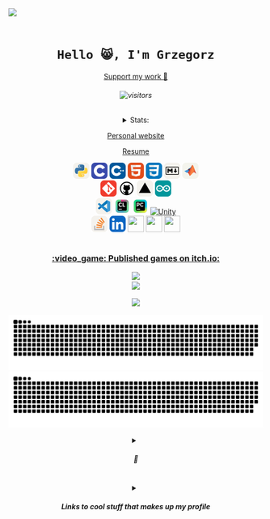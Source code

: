 <!-- individual links and https://simpleicons.org/ !-->
<!-- in your header -->
<link rel="stylesheet" href="https://cdn.jsdelivr.net/gh/devicons/devicon@latest/devicon.min.css">

<div align="center">
<img src="https://media1.giphy.com/media/OfgFXNVi8gnEXvbske/giphy.gif" height="50" align="left"/><br><br>

</div>

<div align="center">
  
# `Hello 😸, I'm Grzegorz`
<a href="https://www.buymeacoffee.com/jirafey"> Support my work 💛</a>
  
###### ![visitors](https://vbr.wocr.tk/badge?page_id=Jirafey.Jirafey&lcolor=F4E892&color=F0CD7B&style=for-the-badge&logo=Github&logoColor=000000)  
  
<details>
<summary>Stats:</summary>
<img src="https://github-readme-stats-k4xr.vercel.app/api/top-langs/?username=Jirafey&langs_count=4&layout=compact&bg_color=20,f4e892,f1ce7d,f5e58d,f0cd7b,f0cd7b&title_color=4B311A&text_color=000&count_private=true&hide_border=true"count_private=true&theme=deafult" style="width: 50%; max-width: 50%; min-width: 50%;">
<img alt="GitHub stats" src="https://github-readme-stats-k4xr.vercel.app/api?username=Jirafey&hide=prs&bg_color=80,f0cd7b,f1ce7d,f5e58d,f4e892,81613a,f2cf7b&title_color=4B311A&text_color=000&count_private=true&hide_border=true" style="width: 50%; max-width: 50%; min-width: 50%;">

#

</details>

<a href="https://grzegorzkmita.com">Personal website</a>
</div>                   
<div align="center">
  <a href="grzegorz-kmita-resume.pdf">Resume</a>
<p align="center"> 
  <a href="grzegorz-kmita-resume.pdf">
<div align="center">
<a href="https://grzegorzkmita.com"><picture><source media="(prefers-color-scheme: dark)" srcset="images/Python-Dark.svg">
<img height="32" width="32" alt="Python" src="images/Python-Light.svg"></picture></a>                                                                                   
<img height="32" width="32" src="images/C.svg" />
<img height="32" width="32" src="images/CPP.svg" />
  <img height="32" width="32" src="images/HTML.svg" />
<img height="32" width="32" src="images/CSS.svg" /> 
<a href="https://grzegorzkmita.com"><picture><source media="(prefers-color-scheme: dark)" srcset="images/Markdown-Dark.svg">
<img height="32" width="32" alt="Markdown" src="images/Markdown-Light.svg"></picture></a>
<a href="https://grzegorzkmita.com"><picture><source media="(prefers-color-scheme: dark)" srcset="images/Matlab-Dark.svg">
<img height="32" width="32" alt="Matlab" src="images/Matlab-Light.svg"></picture></a>
</div><div align="center">
<img height="32" width="32" src="images/Git.svg" />
<a href="https://grzegorzkmita.com"><picture><source media="(prefers-color-scheme: dark)" srcset="images/Github-Dark.svg">
<img height="32" width="32" alt="Github" src="images/Github-Light.svg"></picture></a>                                                                                     <a href="https://grzegorzkmita.com"><picture><source media="(prefers-color-scheme: dark)" srcset="images/Vercel-Dark.svg">
<img height="32" width="32" alt="Vercel" src="images/Vercel-Light.svg"></picture></a>
<a href="https://grzegorzkmita.com">
 <img height="32" width="32" src="https://raw.githubusercontent.com/Jirafey/Jirafey/601f276a8c25cf415fca2137ea7d24b99b1f1b10/images/Arduino.svg" </img></a>
<!--  do all the icons like this :)-->
  </div><div align="center">
<a href="https://grzegorzkmita.com"><picture><source media="(prefers-color-scheme: dark)" srcset="images/VSCode-Dark.svg">
<img height="32" width="32" alt="VSCode" src="images/VSCode-Light.svg"></picture></a>                           
<img height="32" width="32" src="images/clion.png" />
<img height="32" width="32" src="images/pycharm.png" />
<a href="https://grzegorzkmita.com">
<picture><source media="(prefers-color-scheme: dark)" srcset="https://cdn.simpleicons.org/Unity/">
<img height="32" width="32" alt="Unity" src="https://github.com/halak/unity-editor-icons/blob/master/icons/small/UnityLogo.png"></picture></a>
  </div>
<div align="center">                                   
<a href="https://grzegorzkmita.com"><picture><source media="(prefers-color-scheme: dark)" srcset="images/StackOverflow-Dark.svg">
<img height="32" width="32" alt="StackOverflow" src="images/StackOverflow-Light.svg"></picture></a>                                                                                                            
<a href="https://grzegorzkmita.com">                                                                                                           
<picture><source media="(prefers-color-scheme: dark)" srcset="https://cdn.jsdelivr.net/gh/devicons/devicon/icons/linkedin/linkedin-original.svg">
<img height="32" width="32" alt="LinkedIn" src="images/LinkedIn.svg" /></picture></a>
                                                                                       
<img height="32" width="32" src="https://cdn.simpleicons.org/Itch.io/" />  
<img height="32" width="32" src="https://cdn.simpleicons.org/BuyMeACoffee/" />  
<img height="32" width="32" src="https://grzegorzkmita.com/images/email.png" />

#
                                                                            
<h3><a href="https://jirafey.itch.io"> :video_game: Published games on itch.io:</h3></a>
<a href="https://jirafey.itch.io/teacup-adventure"><img src="https://user-images.githubusercontent.com/97115044/211327111-82001490-b05e-4cc1-87bb-ad0317351ab4.png" padding="10px"/></a>
          
<div align="center">
<a href="https://jirafey.itch.io/squaremadness"><img src="https://user-images.githubusercontent.com/97115044/211327312-3b9ac0c9-104e-47ea-8d88-8d65bfbba1d8.png" padding="10px"/> </a>
                  
<a href="https://jirafey.itch.io/pong"><img src="https://user-images.githubusercontent.com/97115044/211326562-7d06b0e3-c40f-4eed-a733-687e071a8565.png" padding="10px"/> </a> 

  </div>
  
![github contribution grid snake animation](https://raw.githubusercontent.com/Jirafey/Jirafey/output/github-contribution-grid-snake-dark.svg#gh-dark-mode-only)![github contribution grid snake animation](https://raw.githubusercontent.com/Jirafey/Jirafey/output/github-contribution-grid-snake.svg#gh-light-mode-only)

<div align ="center">
<details>
<summary><h5>💬 </h5></summary> 

Polish - Native <br>
English - C1 <br>
Chinese (Mandarin) - B1 <br>
German - A2 <br>
Dutch - A1 <br>

#

</div>
</details><br>
<div align ="center">
<details>
<summary> <h5> Links to cool stuff that makes up my profile</h5> </summary>


[`Gradient Github Stats`](https://github.com/anuraghazra/github-readme-stats#readme)

[`Github contributions snake`](https://github.com/Platane/snk#readme)

[`Skill icons`](https://github.com/tandpfun/skill-icons#readme)

[`Running cat GIF creator`](https://giphy.com/otajaider)
                    
[`Simple icons`](https://github.com/simple-icons/simple-icons#readme)
</div>                                                                                                                         
</details>
